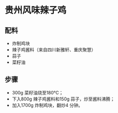 # 贵州风味辣子鸡

## 配料

- 炸制鸡块
- 辣子鸡酱料（来自四川新雅轩、重庆聚慧）
- 蒜子
- 菜籽油

## 步骤

- 300g 菜籽油烧至180℃；
- 下入800g 辣子鸡酱料和150g 蒜子，炒至酱料沸腾；
- 加入1700g 炸制鸡块，翻炒4 分钟。